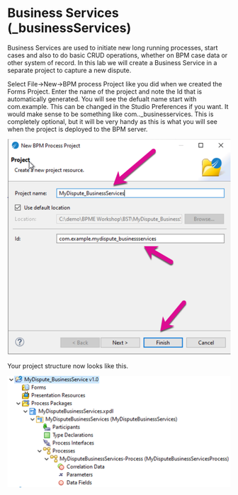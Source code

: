 # Business Services (_businessServices)

Business Services are used to initiate new long running processes, start cases and also to do basic CRUD operations, whether on BPM case data or other system of record.
In this lab we will create a Business Service in a separate project to capture a new dispute.

Select File->New->BPM process Project like you did when we created the Forms Project. Enter the name of the project and note the Id that is automatically generated. You will see the defualt name start with com.example. This can be changed in the Studio Preferences if you want. It would make sense to be something like com.<customer name>.<solution name>_businesservices. This is completely optional, but it will be very handy as this is what you will see when the project is deployed to the BPM server.

![forms_project](images/bServices/1.png)

Your project structure now looks like this.

![forms_project](images/bServices/2.png)

